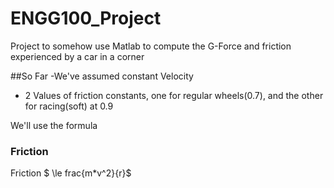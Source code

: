 # ENGG100_Project
Project to somehow use Matlab to compute the G-Force and friction experienced by a car in a corner

##So Far
-We've assumed constant Velocity

- 2 Values of friction constants, one for regular wheels(0.7), and the other for racing(soft) at 0.9

We'll use the formula
### Friction
Friction $ \le frac{m*v^2}{r}$
